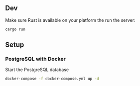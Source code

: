 ## Dev

Make sure Rust is available on your platform the run the server:

```bash
cargo run
```

## Setup

### PostgreSQL with Docker

Start the PostgreSQL database

```bash
docker-compose -f docker-compose.yml up -d
```

